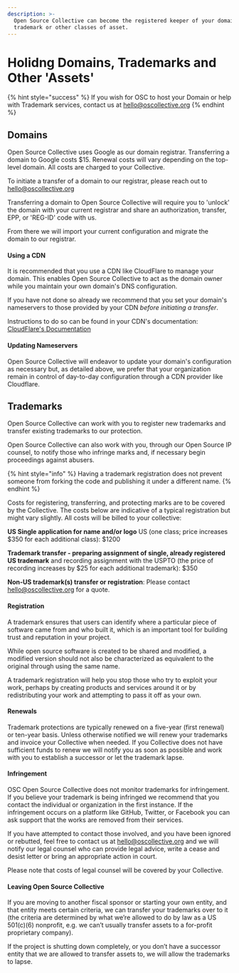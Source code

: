 ```yaml
---
description: >-
  Open Source Collective can become the registered keeper of your domain name,
  trademark or other classes of asset.
---
```


# Holidng Domains, Trademarks and Other 'Assets'

{% hint style="success" %}
If you wish for OSC to host your Domain or help with Trademark services, contact us at [hello@oscollective.org](mailto:hello@oscollective.org)
{% endhint %}

## Domains

Open Source Collective uses Google as our domain registrar. Transferring a domain to Google costs $15. Renewal costs will vary depending on the top-level domain. All costs are charged to your Collective.

To initiate a transfer of a domain to our registrar, please reach out to [hello@oscollective.org](mailto:hello@oscollective.org)

Transferring a domain to Open Source Collective will require you to 'unlock' the domain with your current registrar and share an authorization, transfer, EPP, or 'REG-ID' code with us.&#x20;

From there we will import your current configuration and migrate the domain to our registrar.&#x20;

#### Using a CDN

It is recommended that you use a CDN like CloudFlare to manage your domain. This enables Open Source Collective to act as the domain owner while you maintain your own domain's DNS configuration.

If you have not done so already we recommend that you set your domain's nameservers to those provided by your CDN _before initiating a transfer_.&#x20;

Instructions to do so can be found in your CDN's documentation: [CloudFlare's Documentation](https://developers.cloudflare.com/dns/zone-setups/full-setup/setup/)

#### Updating Nameservers

Open Source Collective will endeavor to update your domain's configuration as necessary but, as detailed above, we prefer that your organization remain in control of day-to-day configuration through a CDN provider like Cloudflare.&#x20;

## Trademarks

Open Source Collective can work with you to register new trademarks and transfer existing trademarks to our protection.&#x20;

Open Source Collective can also work with you, through our Open Source IP counsel, to notify those who infringe marks and, if necessary begin proceedings against abusers.&#x20;

{% hint style="info" %}
Having a trademark registration does not prevent someone from forking the code and publishing it under a different name.
{% endhint %}

Costs for registering, transferring, and protecting marks are to be covered by the Collective. The costs below are indicative of a typical registration but might vary slightly. All costs will be billed to your collective:

**US Single application for name and/or logo** US (one class; price increases $350 for each additional class): $1200

**Trademark transfer - preparing assignment of single, already registered US trademark** and recording assignment with the USPTO (the price of recording increases by $25 for each additional trademark): $350

**Non-US trademark(s) transfer or registration**: Please contact [hello@oscollective.org](mailto:hello@oscollective.org) for a quote.&#x20;

#### Registration

A trademark ensures that users can identify where a particular piece of software came from and who built it, which is an important tool for building trust and reputation in your project.&#x20;

While open source software is created to be shared and modified, a modified version should not also be characterized as equivalent to the original through using the same name.&#x20;

A trademark registration will help you stop those who try to exploit your work, perhaps by creating products and services around it or by redistributing your work and attempting to pass it off as your own.

#### Renewals

Trademark protections are typically renewed on a five-year (first renewal) or ten-year basis. Unless otherwise notified we will renew your trademarks and invoice your Collective when needed. If you Collective does not have sufficient funds to renew we will notify you as soon as possible and work with you to establish a successor or let the trademark lapse.&#x20;

#### Infringement

OSC Open Source Collective does not monitor trademarks for infringement. If you believe your trademark is being infringed we recommend that you contact the individual or organization in the first instance. If the infringement occurs on a platform like GitHub, Twitter, or Facebook you can ask support that the works are removed from their services.

If you have attempted to contact those involved, and you have been ignored or rebutted, feel free to contact us at [hello@oscollective.org](mailto:hello@oscollective.org) and we will notify our legal counsel who can provide legal advice, write a cease and desist letter or bring an appropriate action in court.&#x20;

Please note that costs of legal counsel will be covered by your Collective.&#x20;

#### Leaving Open Source Collective

If you are moving to another fiscal sponsor or starting your own entity, and that entity meets certain criteria, we can transfer your trademarks over to it (the criteria are determined by what we’re allowed to do by law as a US 501(c)(6) nonprofit, e.g. we can’t usually transfer assets to a for-profit proprietary company).

If the project is shutting down completely, or you don’t have a successor entity that we are allowed to transfer assets to, we will allow the trademarks to lapse.

